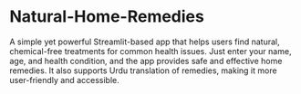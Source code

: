 # Natural-Home-Remedies
A simple yet powerful Streamlit-based app that helps users find natural, chemical-free treatments for common health issues. Just enter your name, age, and health condition, and the app provides safe and effective home remedies. It also supports Urdu translation of remedies, making it more user-friendly and accessible.
